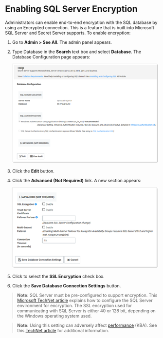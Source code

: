 [title]: # (Enabling SQL Server Encryption)
[tags]: # (SQL Server, Encryption, installation)
[priority]: # (1000)

# Enabling SQL Server Encryption

Administrators can enable end-to-end encryption with the SQL database by using an  Encrypted connection. This is a feature that is built into Microsoft SQL Server and Secret Server supports. To enable encryption:

1. Go to **Admin > See All**. The admin panel appears.
   
2. Type Database in the **Search** text box and select **Database**. The Database Configuration page appears:

   ![image-20200616151810093](images/image-20200616151810093.png)
   
3. Click the **Edit** button.

4. Click the **Advanced (Not Required)** link. A new section appears:

   ![image-20200616152210555](images/image-20200616152210555.png)

5. Click to select the **SSL Encryption** check box.

6. Click the **Save Database Connection Settings** button.

> **Note:** SQL Server must be pre-configured to support encryption. This [Microsoft TechNet article](http://technet.microsoft.com/en-us/library/ms191192.aspx ) explains how to configure the SQL Server environment for encryption. The SSL encryption used for communicating with SQL Server is either 40 or 128 bit, depending on the Windows operating system used.   

> **Note:** Using this setting can adversely affect [performance](http://support.thycotic.com/KB/a293/microsoft-sql-server-2012-alwayson-support.aspx) (KBA).  See this [TechNet article](http://technet.microsoft.com/en-us/library/ms189067.aspx) for additional information.
